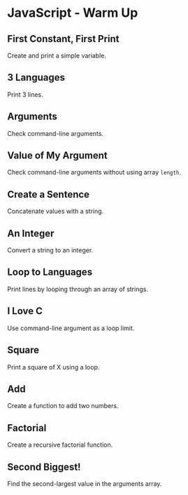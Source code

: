 # JavaScript - Warm Up

## First Constant, First Print
Create and print a simple variable.

## 3 Languages
Print 3 lines.

## Arguments
Check command-line arguments.

## Value of My Argument
Check command-line arguments without using array `length`.

## Create a Sentence
Concatenate values with a string.

## An Integer
Convert a string to an integer.

## Loop to Languages
Print lines by looping through an array of strings.

## I Love C
Use command-line argument as a loop limit.

## Square
Print a square of X using a loop.

## Add
Create a function to add two numbers.

## Factorial
Create a recursive factorial function.

## Second Biggest!
Find the second-largest value in the arguments array.
